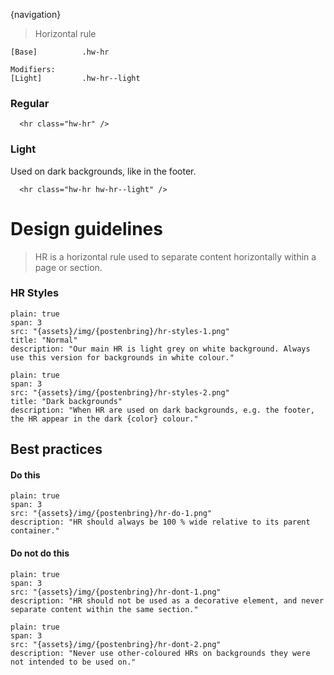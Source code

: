 {navigation}






> Horizontal rule



```code
[Base]          .hw-hr

Modifiers:
[Light]         .hw-hr--light
```

### Regular

```html|span-6,light,plain
  <hr class="hw-hr" />
```



### Light
Used on dark backgrounds, like in the footer.

```html|span-6,dark,plain
  <hr class="hw-hr hw-hr--light" />
```









# Design guidelines

> HR is a horizontal rule used to separate content horizontally within a page or section.


### HR Styles

```image
plain: true
span: 3
src: "{assets}/img/{postenbring}/hr-styles-1.png"
title: "Normal"
description: "Our main HR is light grey on white background. Always use this version for backgrounds in white colour."
```
```image
plain: true
span: 3
src: "{assets}/img/{postenbring}/hr-styles-2.png"
title: "Dark backgrounds"
description: "When HR are used on dark backgrounds, e.g. the footer, the HR appear in the dark {color} colour."
```



## Best practices

#### Do this

```image
plain: true
span: 3
src: "{assets}/img/{postenbring}/hr-do-1.png"
description: "HR should always be 100 % wide relative to its parent container."
```

#### Do not do this
  
```image
plain: true
span: 3
src: "{assets}/img/{postenbring}/hr-dont-1.png"
description: "HR should not be used as a decorative element, and never separate content within the same section."
```

```image
plain: true
span: 3
src: "{assets}/img/{postenbring}/hr-dont-2.png"
description: "Never use other-coloured HRs on backgrounds they were not intended to be used on."
```

